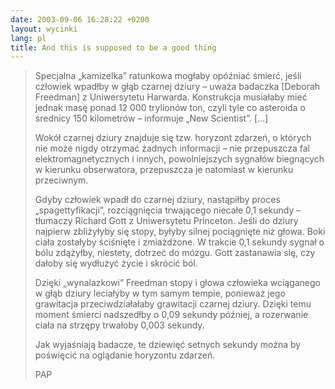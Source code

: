 ```yaml
---
date: 2003-09-06 16:28:22 +0200
layout: wycinki
lang: pl
title: And this is supposed to be a good thing
---
```


> Specjalna „kamizelka” ratunkowa mogłaby opóźniać śmierć, jeśli człowiek wpadłby w głąb czarnej dziury – uważa badaczka [Deborah Freedman] z Uniwersytetu Harwarda. Konstrukcja musiałaby mieć jednak masę ponad 12 000 trylionów ton, czyli tyle co asteroida o średnicy 150 kilometrów – informuje „New Scientist”. […]
>
> Wokół czarnej dziury znajduje się tzw. horyzont zdarzeń, o których nie może nigdy otrzymać żadnych informacji – nie przepuszcza fal elektromagnetycznych i innych, powolniejszych sygnałów biegnących w kierunku obserwatora, przepuszcza je natomiast w kierunku przeciwnym.
>
> Gdyby człowiek wpadł do czarnej dziury, nastąpiłby proces „spagettyfikacji”, rozciągnięcia trwającego niecałe 0,1 sekundy – tłumaczy Richard Gott z Uniwersytetu Princeton. Jeśli do dziury najpierw zbliżyłyby się stopy, byłyby silnej pociągnięte niż głowa. Boki ciała zostałyby ściśnięte i zmiażdżone. W trakcie 0,1 sekundy sygnał o bólu zdążyłby, niestety, dotrzeć do mózgu. Gott zastanawia się, czy dałoby się wydłużyć życie i skrócić ból.
>
> Dzięki „wynalazkowi” Freedman stopy i głowa człowieka wciąganego w głąb dziury leciałyby w tym samym tempie, ponieważ jego grawitacja przeciwdziałałaby grawitacji czarnej dziury. Dzięki temu moment śmierci nadszedłby o 0,09 sekundy później, a rozerwanie ciała na strzępy trwałoby 0,003 sekundy.
>
> Jak wyjaśniają badacze, te dziewięć setnych sekundy można by poświęcić na oglądanie horyzontu zdarzeń.
>
> PAP
